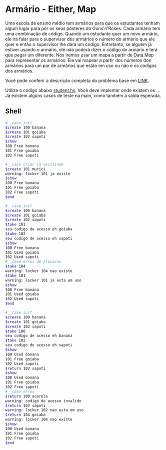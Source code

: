 # Armário -  Either, Map

Uma escola de ensino médio tem armários para que os estudantes tenham algum lugar para pôr os seus pôsteres do Guns'n'Roses. Cada armário tem uma combinação de código. Quando um estudante quer um novo armário, ele irá falar para o supervisor dos armários o número do armário que ele quer e então o supervisor lhe dará um código. Entretanto, se alguém já estiver usando o armário, ele não poderá dizer o código do armário e terá que pegar um diferente. Nós iremos usar um mapa a partir de Data.Map para representar os armários. Ele vai mapear a partir dos números dos armários para um par de armários que estão em uso ou não e os códigos dos armários.

Você pode conferir a descrição completa do problema base em [LINK](http://haskell.tailorfontela.com.br/making-our-own-types-and-typeclasses#type-synonyms).

Utilize o código abaixo [student.hs](student.hs). Você deve implentar onde existem os ... Já existem alguns casos de teste na main, como também a saída esperada.

## Shell

```sh
#__case init
$create 100 banana
$create 101 goiaba
$create 102 sapoti
$show
100 Free banana
101 Free goiaba
102 Free sapoti

#__case criar ja existindo
$create 101 murici
warning: locker 101 ja existe
$show
100 Free banana
101 Free goiaba
102 Free sapoti
$end
```

```sh
#__case init
$create 100 banana
$create 101 goiaba
$create 102 sapoti
$take 101
seu codigo de acesso eh goiaba
$take 102
seu codigo de acesso eh sapoti
$show
100 Free banana
101 Used goiaba
102 Used sapoti
#__case erros de alocacao
$take 104
warning: locker 104 nao existe
$take 101
warning: locker 101 ja esta em uso
$show
100 Free banana
101 Used goiaba
102 Used sapoti
$end
```

```sh
#__case init
$create 100 banana
$create 101 goiaba
$create 102 sapoti
$take 100
seu codigo de acesso eh banana
$take 102
seu codigo de acesso eh sapoti
$show
100 Used banana
101 Free goiaba
102 Used sapoti
$return 102 sapoti
$show
100 Used banana
101 Free goiaba
102 Free sapoti
#__case erros
$return 100 acerola
warning: codigo de acesso invalido
$return 102 sapoti
warning: locker 102 nao esta em uso
$return 104 goiaba
warning: locker 104 nao existe
$show
100 Used banana
101 Free goiaba
102 Free sapoti
$end
```
